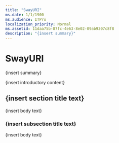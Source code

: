 ```yaml
---
title: "SwayURI"
ms.date: 1/1/1900
ms.audience: ITPro
localization_priority: Normal
ms.assetid: 11daa75b-87fc-4e63-8e02-09ab9307c8f8
description: "{insert summary}"
---
```


# SwayURI

{insert summary}
  
{insert introductory content}
  
## {insert section title text}

{insert body text}
  
### {insert subsection title text}

{insert body text}
  


